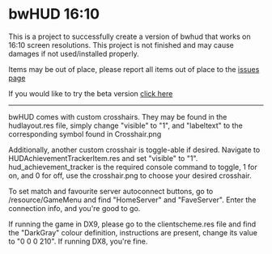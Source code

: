 # bwHUD 16:10

This is a project to successfully create a version of bwhud that works on 16:10 screen resolutions. This project is not finished and may cause damages if not used/installed properly.

Items may be out of place, please report all items out of place to the [issues page](https://github.com/LeoDoesThings/bwhud-16-10/issues)

If you would like to try the beta version [click here](https://github.com/LeoDoesThings/bwhud-16-10/tree/beta)

_____

bwHUD comes with custom crosshairs. They may be found in the hudlayout.res file, simply change "visible" to "1",
and "labeltext" to the corresponding symbol found in Crosshair.png

Additionally, another custom crosshair is toggle-able if desired. Navigate to HUDAchievementTrackerItem.res and set "visible" to "1".
hud_achievement_tracker is the required console command to toggle, 1 for on, and 0 for off, use the crosshair.png to choose your
desired crosshair.

To set match and favourite server autoconnect buttons, go to /resource/GameMenu and find "HomeServer" and "FaveServer".
Enter the connection info, and you're good to go.

If running the game in DX9, please go to the clientscheme.res file and find the "DarkGray" colour definition, instructions are present,
change its value to "0 0 0 210". If running DX8, you're fine.
